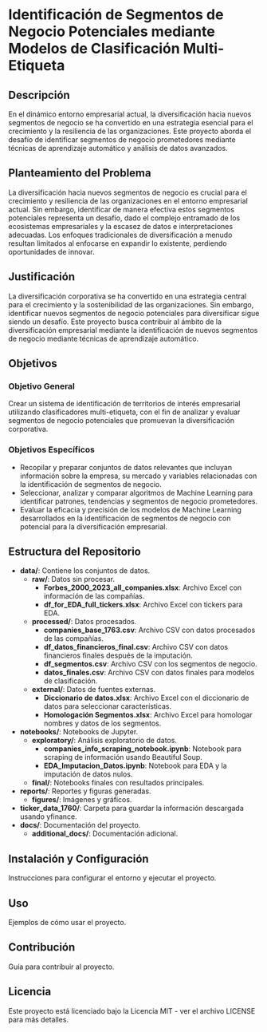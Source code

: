 # Identificación de Segmentos de Negocio Potenciales mediante Modelos de Clasificación Multi-Etiqueta

## Descripción
En el dinámico entorno empresarial actual, la diversificación hacia nuevos segmentos de negocio se ha convertido en una estrategia esencial para el crecimiento y la resiliencia de las organizaciones. Este proyecto aborda el desafío de identificar segmentos de negocio prometedores mediante técnicas de aprendizaje automático y análisis de datos avanzados.

## Planteamiento del Problema
La diversificación hacia nuevos segmentos de negocio es crucial para el crecimiento y resiliencia de las organizaciones en el entorno empresarial actual. Sin embargo, identificar de manera efectiva estos segmentos potenciales representa un desafío, dado el complejo entramado de los ecosistemas empresariales y la escasez de datos e interpretaciones adecuadas. Los enfoques tradicionales de diversificación a menudo resultan limitados al enfocarse en expandir lo existente, perdiendo oportunidades de innovar.

## Justificación
La diversificación corporativa se ha convertido en una estrategia central para el crecimiento y la sostenibilidad de las organizaciones. Sin embargo, identificar nuevos segmentos de negocio potenciales para diversificar sigue siendo un desafío. Este proyecto busca contribuir al ámbito de la diversificación empresarial mediante la identificación de nuevos segmentos de negocio mediante técnicas de aprendizaje automático.

## Objetivos
### Objetivo General
Crear un sistema de identificación de territorios de interés empresarial utilizando clasificadores multi-etiqueta, con el fin de analizar y evaluar segmentos de negocio potenciales que promuevan la diversificación corporativa.

### Objetivos Específicos
- Recopilar y preparar conjuntos de datos relevantes que incluyan información sobre la empresa, su mercado y variables relacionadas con la identificación de segmentos de negocio.
- Seleccionar, analizar y comparar algoritmos de Machine Learning para identificar patrones, tendencias y segmentos de negocio prometedores.
- Evaluar la eficacia y precisión de los modelos de Machine Learning desarrollados en la identificación de segmentos de negocio con potencial para la diversificación empresarial.

## Estructura del Repositorio
- **data/**: Contiene los conjuntos de datos.
  - **raw/**: Datos sin procesar.
    - **Forbes_2000_2023_all_companies.xlsx**: Archivo Excel con información de las compañías.
    - **df_for_EDA_full_tickers.xlsx**: Archivo Excel con tickers para EDA.
  - **processed/**: Datos procesados.
    - **companies_base_1763.csv**: Archivo CSV con datos procesados de las compañías.
    - **df_datos_financieros_final.csv**: Archivo CSV con datos financieros finales después de la imputación.
    - **df_segmentos.csv**: Archivo CSV con los segmentos de negocio.
    - **datos_finales.csv**: Archivo CSV con datos finales para modelos de clasificación.
  - **external/**: Datos de fuentes externas.
    - **Diccionario de datos.xlsx**: Archivo Excel con el diccionario de datos para seleccionar características.
    - **Homologación Segmentos.xlsx**: Archivo Excel para homologar nombres y datos de los segmentos.
- **notebooks/**: Notebooks de Jupyter.
  - **exploratory/**: Análisis exploratorio de datos.
    - **companies_info_scraping_notebook.ipynb**: Notebook para scraping de información usando Beautiful Soup.
    - **EDA_Imputacion_Datos.ipynb**: Notebook para EDA y la imputación de datos nulos.
  - **final/**: Notebooks finales con resultados principales.
- **reports/**: Reportes y figuras generadas.
  - **figures/**: Imágenes y gráficos.
- **ticker_data_1760/**: Carpeta para guardar la información descargada usando yfinance.
- **docs/**: Documentación del proyecto.
  - **additional_docs/**: Documentación adicional.

## Instalación y Configuración
Instrucciones para configurar el entorno y ejecutar el proyecto.

## Uso
Ejemplos de cómo usar el proyecto.

## Contribución
Guía para contribuir al proyecto.

## Licencia
Este proyecto está licenciado bajo la Licencia MIT - ver el archivo LICENSE para más detalles.